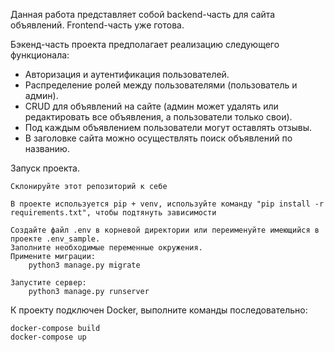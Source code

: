 Данная работа представляет собой backend-часть для сайта объявлений.
Frontend-часть уже готова.

Бэкенд-часть проекта предполагает реализацию следующего функционала:

- Авторизация и аутентификация пользователей.
- Распределение ролей между пользователями (пользователь и админ).
- CRUD для объявлений на сайте (админ может удалять или редактировать все объявления, а пользователи только свои).
- Под каждым объявлением пользователи могут оставлять отзывы.
- В заголовке сайта можно осуществлять поиск объявлений по названию.

Запуск проекта.

    Склонируйте этот репозиторий к себе
    
    В проекте используется pip + venv, используйте команду "pip install -r requirements.txt", чтобы подтянуть зависимости 
    
    Создайте файл .env в корневой директории или переименуйте имеющийся в проекте .env_sample. 
    Заполните необходимые переменные окружения.
    Примените миграции:
        python3 manage.py migrate

    Запустите сервер:
        python3 manage.py runserver


К проекту подключен Docker, выполните команды последовательно: 
    
    docker-compose build
    docker-compose up